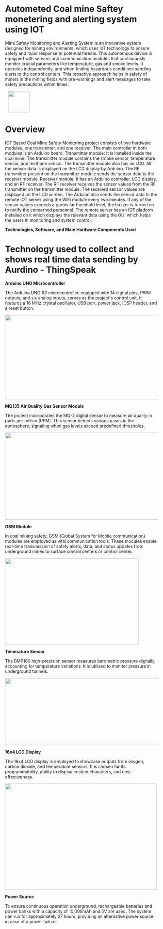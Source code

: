 # Autometed Coal mine Saftey monetering and alerting system using IOT

Mine Safety Monitoring and Alerting System is an innovative system designed for mining environments, which uses IoT technology to ensure safety and rapid response to potential threats.
This autonomous device is equipped with sensors and communication modules that continuously monitor crucial parameters like temperature, gas and smoke levels. 
It operates independently, and when finding hazardous conditions sending alerts to the control centers. 
This proactive approach helps in safety of miners in the mining fields with pre-warnings and alert messages to take safety precautions within times.

<p float="left">
  <img src="https://brandslogos.com/wp-content/uploads/images/large/arduino-logo-1.png" width="70" height="70" style="margin-left: 10px;">
</p>

# Overview

IOT Based Coal Mine Safety Monitoring project consists of two hardware modules, one transmitter, and one receiver. The main controller in both modules is an Arduino board.
Transmitter module: It is installed inside the coal mine. The transmitter module contains the smoke sensor, temperature sensor, and methane sensor. The transmitter module also has an LCD. All the sensor data is displayed on the LCD display by Arduino. The RF transmitter present on the transmitter module sends the sensor data to the receiver module.
Receiver module: It has an Arduino controller, LCD display, and an RF receiver. The RF receiver receives the sensor values from the RF transmitter on the transmitter module. The received sensor values are displayed on the LCD screen. The Arduino also sends the sensor data to the remote IOT server using the WiFi module every two minutes. If any of the sensor values exceeds a particular threshold level, the buzzer is turned on to notify the concerned personnel.
The remote server has an IOT platform installed on it which displays the relevant data using the GUI which helps the users in monitoring and system control.

**Technologies, Software, and Main Hardware Components Used**
# Technology used to collect and shows real time data sending by Aurdino - ThingSpeak
**Arduino UNO Microcontroller**

The Arduino UNO R3 microcontroller, equipped with 14 digital pins, PWM outputs, and six analog inputs, serves as the project's control unit. It features a 16 MHz crystal oscillator, USB port, power jack, ICSP header, and a reset button.

<img src="https://blogger.googleusercontent.com/img/b/R29vZ2xl/AVvXsEgHCfrINVkq9FHGd516DJyBRB5jPHe_Zf-_kiwrNotW_RBjv-jvSQ_C49Dih98iUtHZDkmwGLxhLbUcMX9mRWcteG2P943QoTO2QhTuQ29zXZyY2zYzjtGNg7uxtlbJnXPToBOWArDhGiVw1IpqGakKiFrK5cqCW7th0pr6x9Fy2tiC_xKHiKeVm-R-J1v3/s1011/Arduino%20uno%20board.png" width="506" height="278">

**MQ135 Air Quality Gas Sensor Module**

The project incorporates the MQ-2 digital sensor to measure air quality in parts per million (PPM). This sensor detects various gases in the atmosphere, signaling when gas levels exceed predefined thresholds.

<img src="https://cdn.shopify.com/s/files/1/0527/2692/3444/files/MQ135_-_Air_Quality_Control_Gas_Sensor_Module.jpg?v=1631792819" width="629" height="287">

**GSM Module**

In coal mining safety, GSM (Global System for Mobile communication) modules are employed as vital communication tools.
These modules enable real-time transmission of safety alerts, data, and status updates from underground mines to surface control centers or control center. 

<img src="https://robosynckits.in/wp-content/uploads/2020/12/8A.jpg" width="440" height="285">

**Temerature Sensor**

The BMP180 high-precision sensor measures barometric pressure digitally, accounting for temperature variations. It is utilized to monitor pressure in underground tunnels.

<img src="https://www.iqsdirectory.com/articles/thermocouple/temperature-sensors/digital-temperature-sensor.jpg" width="566" height="221">

**16x4 LCD Display**

The 16x4 LCD display is employed to showcase outputs from oxygen, carbon dioxide, and temperature sensors. It is chosen for its programmability, ability to display custom characters, and cost-effectiveness.

<img src="https://m.media-amazon.com/images/I/41iRb1AmRsL._AC_UF1000,1000_QL80_.jpg" width="500" height="350">

**Power Source**

To ensure continuous operation underground, rechargeable batteries and power banks with a capacity of 10,000mAh and 5V are used. The system can run for approximately 27 hours, providing an alternative power source in case of a power failure.
